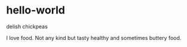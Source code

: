 # hello-world
delish chickpeas

I love food. Not any kind but tasty healthy and sometimes buttery food.

